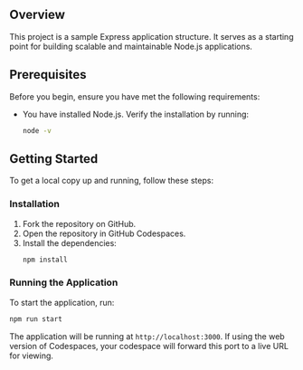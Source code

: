## Overview

This project is a sample Express application structure. It serves as a starting point for building scalable and maintainable Node.js applications.

## Prerequisites

Before you begin, ensure you have met the following requirements:
- You have installed Node.js. Verify the installation by running:
    ```sh
    node -v
    ```

## Getting Started

To get a local copy up and running, follow these steps:

### Installation

1. Fork the repository on GitHub.
2. Open the repository in GitHub Codespaces.
3. Install the dependencies:
    ```sh
    npm install
    ```

### Running the Application

To start the application, run:
```sh
npm run start
```

The application will be running at `http://localhost:3000`. If using the web version of Codespaces, your codespace will forward this port to a live URL for viewing.
